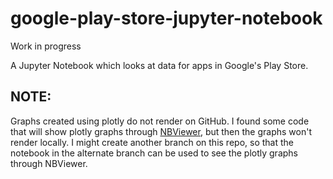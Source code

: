 # google-play-store-jupyter-notebook

Work in progress

A Jupyter Notebook which looks at data for apps in Google's Play Store.

## NOTE: 

Graphs created using plotly do not render on GitHub. I found some code that will show plotly graphs through [NBViewer](https://nbviewer.org/),
but then the graphs won't render locally. I might create another branch on this repo, so that the notebook in the alternate branch can be used
to see the plotly graphs through NBViewer.